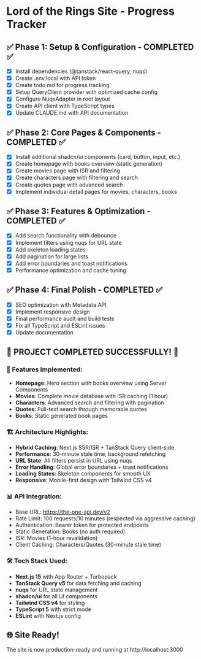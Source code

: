 # Lord of the Rings Site - Progress Tracker

## ✅ Phase 1: Setup & Configuration - COMPLETED ✅
- [x] Install dependencies (@tanstack/react-query, nuqs)
- [x] Create .env.local with API token
- [x] Create todo.md for progress tracking
- [x] Setup QueryClient provider with optimized cache config
- [x] Configure NuqsAdapter in root layout
- [x] Create API client with TypeScript types
- [x] Update CLAUDE.md with API documentation

## ✅ Phase 2: Core Pages & Components - COMPLETED ✅
- [x] Install additional shadcn/ui components (card, button, input, etc.)
- [x] Create homepage with books overview (static generation)
- [x] Create movies page with ISR and filtering
- [x] Create characters page with filtering and search
- [x] Create quotes page with advanced search
- [x] Implement individual detail pages for movies, characters, books

## ✅ Phase 3: Features & Optimization - COMPLETED ✅
- [x] Add search functionality with debounce
- [x] Implement filters using nuqs for URL state
- [x] Add skeleton loading states
- [x] Add pagination for large lists
- [x] Add error boundaries and toast notifications
- [x] Performance optimization and cache tuning

## ✅ Phase 4: Final Polish - COMPLETED ✅
- [x] SEO optimization with Metadata API
- [x] Implement responsive design
- [x] Final performance audit and build tests
- [x] Fix all TypeScript and ESLint issues
- [x] Update documentation

## 🎉 PROJECT COMPLETED SUCCESSFULLY! 🎉

### 🚀 Features Implemented:
- **Homepage**: Hero section with books overview using Server Components
- **Movies**: Complete movie database with ISR caching (1 hour)
- **Characters**: Advanced search and filtering with pagination
- **Quotes**: Full-text search through memorable quotes
- **Books**: Static generated book pages

### 🏗️ Architecture Highlights:
- **Hybrid Caching**: Next.js SSR/ISR + TanStack Query client-side
- **Performance**: 30-minute stale time, background refetching
- **URL State**: All filters persist in URL using nuqs
- **Error Handling**: Global error boundaries + toast notifications
- **Loading States**: Skeleton components for smooth UX
- **Responsive**: Mobile-first design with Tailwind CSS v4

### 📊 API Integration:
- Base URL: https://the-one-api.dev/v2
- Rate Limit: 100 requests/10 minutes (respected via aggressive caching)
- Authentication: Bearer token for protected endpoints
- Static Generation: Books (no auth required)
- ISR: Movies (1-hour revalidation)
- Client Caching: Characters/Quotes (30-minute stale time)

### 🛠️ Tech Stack Used:
- **Next.js 15** with App Router + Turbopack
- **TanStack Query v5** for data fetching and caching
- **nuqs** for URL state management
- **shadcn/ui** for all UI components
- **Tailwind CSS v4** for styling
- **TypeScript 5** with strict mode
- **ESLint** with Next.js config

## 🌐 Site Ready!
The site is now production-ready and running at http://localhost:3000